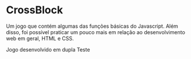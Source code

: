 # CrossBlock
 Um jogo que contém algumas das funções básicas do Javascript. Além disso, foi possível praticar um pouco mais em relação ao desenvolvimento web em geral, HTML e CSS.

Jogo desenvolvido em dupla
Teste

